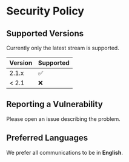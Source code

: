 # Security Policy

## Supported Versions

Currently only the latest stream is supported.

| Version | Supported          |
| ------- | ------------------ |
|  2.1.x  | :white_check_mark: |
|  < 2.1  | :x:                |

## Reporting a Vulnerability

Please open an issue describing the problem.

## Preferred Languages

We prefer all communications to be in **English**.

